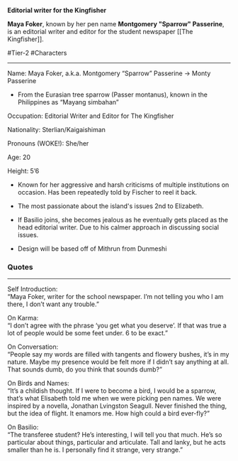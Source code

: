 **Editorial writer for the Kingfisher**

**Maya Foker**, known by her pen name **Montgomery "Sparrow" Passerine**, is an editorial writer and editor for the student newspaper [[The Kingfisher]].

#Tier-2 #Characters 

---
Name: Maya Foker, a.k.a. Montgomery “Sparrow” Passerine -> Monty Passerine

- From the Eurasian tree sparrow (Passer montanus), known in the Philippines as “Mayang simbahan”
    

Occupation: Editorial Writer and Editor for The Kingfisher

Nationality: Sterlian/Kaigaishiman

Pronouns (WOKE!): She/her

Age: 20

Height: 5’6

  

- Known for her aggressive and harsh criticisms of multiple institutions on occasion. Has been repeatedly told by Fischer to reel it back.
    
- The most passionate about the island's issues 2nd to Elizabeth.
    
- If Basilio joins, she becomes jealous as he eventually gets placed as the head editorial writer. Due to his calmer approach in discussing social issues.
    
- Design will be based off of Mithrun from Dunmeshi

### Quotes
---
Self Introduction:  
“Maya Foker, writer for the school newspaper. I’m not telling you who I am there, I don’t want any trouble.”  
  
On Karma:  
“I don’t agree with the phrase ‘you get what you deserve’. If that was true a lot of people would be some feet under. 6 to be exact.”  
  
On Conversation:  
“People say my words are filled with tangents and flowery bushes, it’s in my nature. Maybe my presence would be felt more if I didn’t say anything at all. That sounds dumb, do you think that sounds dumb?”  
  
On Birds and Names:  
“It’s a childish thought. If I were to become a bird, I would be a sparrow, that’s what Elisabeth told me when we were picking pen names. We were inspired by a novella, Jonathan Lvingston Seagull. Never finished the thing, but the idea of flight. It enamors me. How high could a bird ever-fly?”  
  
On Basilio:  
“The transferee student? He’s interesting, I will tell you that much. He’s so particular about things, particular and articulate. Tall and lanky, but he acts smaller than he is. I personally find it strange, very strange.”